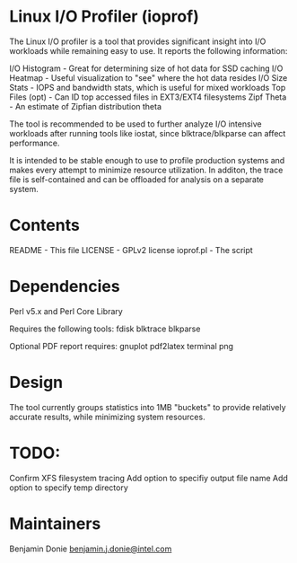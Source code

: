 Linux I/O Profiler (ioprof)
===========================

The Linux I/O profiler is a tool that provides significant insight into I/O workloads
while remaining easy to use.  It reports the following information:

I/O Histogram   - Great for determining size of hot data for SSD caching
I/O Heatmap     - Useful visualization to "see" where the hot data resides
I/O Size Stats  - IOPS and bandwidth stats, which is useful for mixed workloads
Top Files (opt) - Can ID top accessed files in EXT3/EXT4 filesystems
Zipf Theta      - An estimate of Zipfian distribution theta

The tool is recommended to be used to further analyze I/O intensive workloads after
running tools like iostat, since blktrace/blkparse can affect performance.

It is intended to be stable enough to use to profile production systems and makes every
attempt to minimize resource utilization.  In additon, the trace file is self-contained
and can be offloaded for analysis on a separate system.

Contents
========

README    - This file
LICENSE   - GPLv2 license
ioprof.pl - The script

Dependencies
============
Perl v5.x and Perl Core Library

Requires the following tools:
fdisk
blktrace
blkparse

Optional PDF report requires:
gnuplot
pdf2latex
terminal png

Design
======
The tool currently groups statistics into 1MB "buckets" to provide relatively
accurate results, while minimizing system resources.

TODO:
=====
Confirm XFS filesystem tracing
Add option to specifiy output file name
Add option to specify temp directory

Maintainers
===========
Benjamin Donie <benjamin.j.donie@intel.com>
